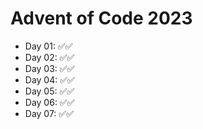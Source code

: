 # Advent of Code 2023

- Day 01: ✅✅
- Day 02: ✅✅
- Day 03: ✅✅
- Day 04: ✅✅
- Day 05: ✅✅
- Day 06: ✅✅
- Day 07: ✅✅
